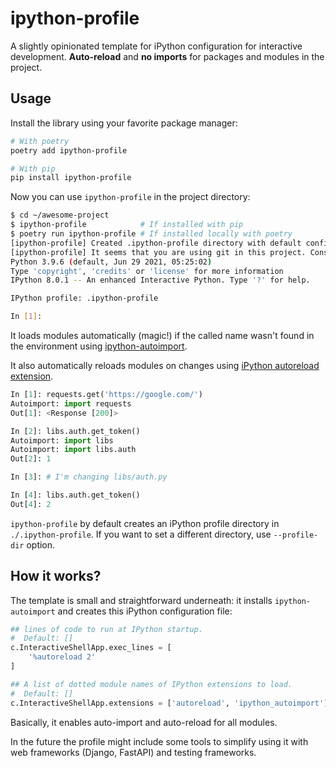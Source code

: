 # ipython-profile

A slightly opinionated template for iPython configuration for interactive development.
**Auto-reload** and **no imports** for packages and modules in the project.

## Usage

Install the library using your favorite package manager:
```bash
# With poetry
poetry add ipython-profile

# With pip
pip install ipython-profile
```

Now you can use `ipython-profile` in the project directory:
```bash
$ cd ~/awesome-project
$ ipython-profile            # If installed with pip
$ poetry run ipython-profile # If installed locally with poetry
[ipython-profile] Created .ipython-profile directory with default config.
[ipython-profile] It seems that you are using git in this project. Consider adding .ipython-profile to .gitignore.
Python 3.9.6 (default, Jun 29 2021, 05:25:02)
Type 'copyright', 'credits' or 'license' for more information
IPython 8.0.1 -- An enhanced Interactive Python. Type '?' for help.

IPython profile: .ipython-profile

In [1]:
```

It loads modules automatically (magic!) if the called name wasn't found in the environment using [ipython-autoimport](https://github.com/anntzer/ipython-autoimport).

It also automatically reloads modules on changes using [iPython autoreload extension](https://ipython.readthedocs.io/en/stable/config/extensions/autoreload.html).

```python
In [1]: requests.get('https://google.com/')
Autoimport: import requests
Out[1]: <Response [200]>

In [2]: libs.auth.get_token()
Autoimport: import libs
Autoimport: import libs.auth
Out[2]: 1

In [3]: # I'm changing libs/auth.py

In [4]: libs.auth.get_token()
Out[4]: 2
```

`ipython-profile` by default creates an iPython profile directory in `./.ipython-profile`.
If you want to set a different directory, use `--profile-dir` option.

## How it works?

The template is small and straightforward underneath: it installs `ipython-autoimport` and creates this iPython configuration file:
```python
## lines of code to run at IPython startup.
#  Default: []
c.InteractiveShellApp.exec_lines = [
    '%autoreload 2'
]

## A list of dotted module names of IPython extensions to load.
#  Default: []
c.InteractiveShellApp.extensions = ['autoreload', 'ipython_autoimport']
```

Basically, it enables auto-import and auto-reload for all modules.

In the future the profile might include some tools to simplify using it with web frameworks (Django, FastAPI) and testing frameworks.
